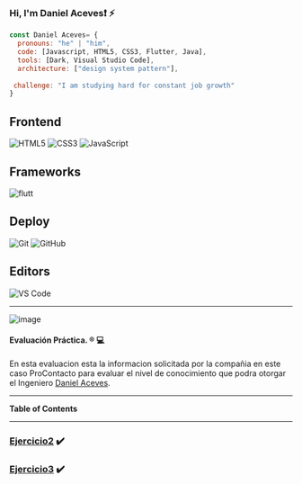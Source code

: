 ### Hi, I'm Daniel Aceves❗ ⚡


```js
const Daniel Aceves= {
  pronouns: "he" | "him",
  code: [Javascript, HTML5, CSS3, Flutter, Java],
  tools: [Dark, Visual Studio Code],
  architecture: ["design system pattern"],
 
 challenge: "I am studying hard for constant job growth"
}
```
## Frontend
![HTML5](https://img.shields.io/badge/-HTML5-%23E44D27?style=flat-square&logo=html5&logoColor=ffffff)
![CSS3](https://img.shields.io/badge/-CSS3-%231572B6?style=flat-square&logo=css3)
![JavaScript](https://img.shields.io/badge/-JavaScript-black?style=flat-square&logo=javascript)

## Frameworks
![flutt](https://user-images.githubusercontent.com/91232190/165925831-5bcf07b5-bb79-43d6-9176-ab122913ec93.jpg)


## Deploy
![Git](https://img.shields.io/badge/-Git-black?style=flat-square&logo=git)
![GitHub](https://img.shields.io/badge/-GitHub-181717?style=flat-square&logo=github)

## Editors
![VS Code](http://img.shields.io/badge/-VS%20Code-007ACC?style=flat-square&logo=visual-studio-code)

------
![image](https://user-images.githubusercontent.com/91232190/165880467-7f9e8107-ff7b-4d4c-9ba5-edce4069fe12.png)


#### Evaluación Práctica. &reg; 💻

En esta evaluacion esta la informacion solicitada por la compañia en este caso ProContacto para evaluar el nivel de conocimiento que podra otorgar el Ingeniero  [Daniel Aceves](https://github.com/IngDanielAceves "Daniel Aceves").

------

**Table of Contents**

------

### [Ejercicio2](https://github.com/IngDanielAceves/IngDanielAceves/blob/main/EJERCICIO2.md) ✔️

### [Ejercicio3](https://github.com/IngDanielAceves/IngDanielAceves/blob/main/EJERCICIO3.md) ✔️
